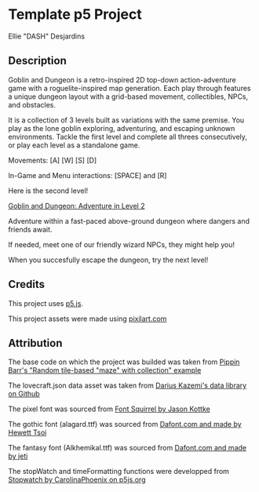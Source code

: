 # Template p5 Project

Ellie "DASH" Desjardins

## Description

Goblin and Dungeon is a retro-inspired 2D top-down action-adventure game with a roguelite-inspired map generation. Each play through features a unique dungeon layout with a grid-based movement, collectibles, NPCs, and obstacles.

It is a collection of 3 levels built as variations with the same premise. You play as the lone goblin exploring, adventuring, and escaping unknown environments. Tackle the first level and complete all threes consecutively, or play each level as a standalone game.

Movements: [A] [W] [S] [D]

In-Game and Menu interactions: [SPACE] and [R]

Here is the second level!

[Goblin and Dungeon: Adventure in Level 2](https://dash-design.github.io/CART-253/topics/assignments/variation-jam/variation-jam-2/)

Adventure within a fast-paced above-ground dungeon where dangers and friends await.

If needed, meet one of our friendly wizard NPCs, they might help you!

When you succesfully escape the dungeon, try the next level!

## Credits

This project uses [p5.js](https://p5js.org).

This project assets were made using [pixilart.com](https://www.pixilart.com/dash-design/gallery)

## Attribution

The base code on which the project was builded was taken from [Pippin Barr's "Random tile-based "maze" with collection" example](https://editor.p5js.org/pippinbarr/sketches/Xq3qsbQWA)

The lovecraft.json data asset was taken from [Darius Kazemi's data library on Github](https://github.com/dariusk/corpora/blob/master/data/mythology/lovecraft.json)

The pixel font was sourced from [Font Squirrel by Jason Kottke](https://www.fontsquirrel.com/fonts/silkscreen)

The gothic font (alagard.ttf) was sourced from [Dafont.com and made by Hewett Tsoi](https://www.dafont.com/alagard.font?back=bitmap)

The fantasy font (Alkhemikal.ttf) was sourced from [Dafont.com and made by jeti](https://www.dafont.com/alkhemikal.font)

The stopWatch and timeFormatting functions were developped from [Stopwatch by CarolinaPhoenix on p5js.org](https://editor.p5js.org/CarolinaPhoenix/sketches/kmqlmWhwh)


